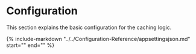 # Configuration
This section explains the basic configuration for the caching logic.

{%
   include-markdown "../../Configuration-Reference/appsettingsjson.md"
   start="<!--caching-start-->"
   end="<!--caching-end-->"
%}
